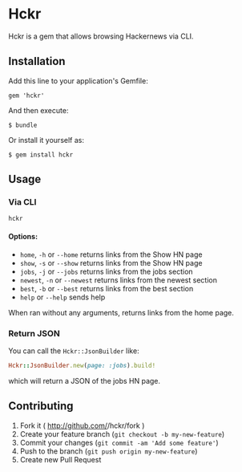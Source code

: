 # Hckr

Hckr is a gem that allows browsing Hackernews via CLI.

## Installation

Add this line to your application's Gemfile:

    gem 'hckr'

And then execute:

    $ bundle

Or install it yourself as:

    $ gem install hckr

## Usage

### Via CLI
```hckr```
#### Options:
* ```home```, ```-h``` or ```--home``` returns links from the Show HN page
* ```show```, ```-s``` or ```--show``` returns links from the Show HN page
* ```jobs```, ```-j``` or ```--jobs``` returns links from the jobs section
* ```newest```, ```-n``` or ```--newest``` returns links from the newest section
* ```best```, ```-b``` or ```--best``` returns links from the best section
* ```help``` or ```--help``` sends help

When ran without any arguments, returns links from the home page.

### Return JSON
You can call the ```Hckr::JsonBuilder``` like:

```ruby
Hckr::JsonBuilder.new(page: :jobs).build!
```

which will return a JSON of the jobs HN page.


## Contributing

1. Fork it ( http://github.com/<my-github-username>/hckr/fork )
2. Create your feature branch (`git checkout -b my-new-feature`)
3. Commit your changes (`git commit -am 'Add some feature'`)
4. Push to the branch (`git push origin my-new-feature`)
5. Create new Pull Request
